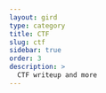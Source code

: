 ```yaml
---
layout: gird
type: category
title: CTF
slug: ctf
sidebar: true
order: 3
description: >
  CTF writeup and more
---
```

